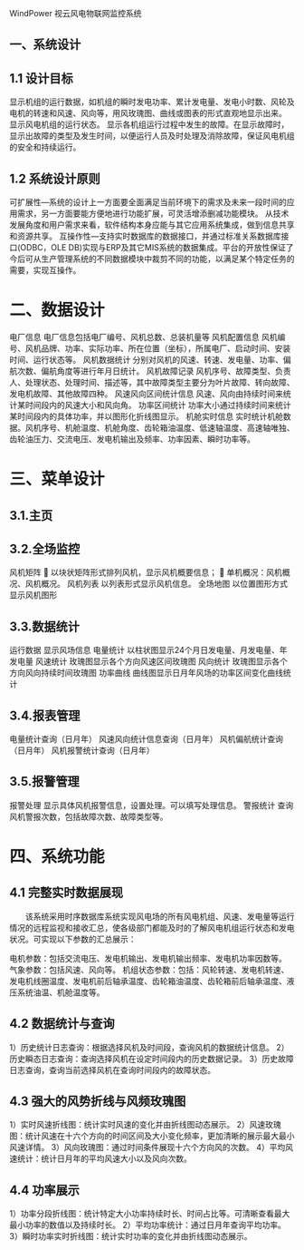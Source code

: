 WindPower
视云风电物联网监控系统
## 一、系统设计
## 1.1 设计目标
显示机组的运行数据，如机组的瞬时发电功率、累计发电量、发电小时数、风轮及电机的转速和风速、风向等，用风玫瑰图、曲线或图表的形式直观地显示出来。
显示风电机组的运行状态。
显示各机组运行过程中发生的故障。在显示故障时，显示出故障的类型及发生时间，以便运行人员及时处理及消除故障，保证风电机组的安全和持续运行。
## 1.2 系统设计原则
可扩展性—系统的设计上一方面要全面满足当前环境下的需求及未来一段时间的应用需求，另一方面要能方便地进行功能扩展，可灵活增添删减功能模块。
从技术发展角度和用户需求来看，软件结构本身应能与其它应用系统集成，做到信息共享和资源共享。
互操作性—支持实时数据库的数据接口，并通过标准关系数据库接口(ODBC，OLE DB)实现与ERP及其它MIS系统的数据集成。平台的开放性保证了今后可从生产管理系统的不同数据模块中裁剪不同的功能，以满足某个特定任务的需要，实现互操作。
# 二、数据设计
电厂信息 电厂信息包括电厂编号、风机总数、总装机量等
风机配置信息 风机编号、风机品牌、功率、实际功率、所在位置（坐标），所属电厂、启动时间、安装时间、运行状态等。
风机数据统计 分别对风机的风速、转速、发电量、功率、偏航次数、偏航角度等进行年月日统计。
风机故障记录 风机序号、故障类型、负责人、处理状态、处理时间、描述等，其中故障类型主要分为叶片故障、转向故障、发电机故障、其他故障四种。
风速风向区间统计信息 风速、风向由持续时间来统计某时间段内的风速大小和风向角。
功率区间统计 功率大小通过持续时间来统计某时间段内的具体功率，并以图形化折线图显示。
机舱实时信息 实时统计机舱数据。风机序号、机舱温度、机舱角度、齿轮箱油温度、低速轴温度、高速轴唯独、齿轮油压力、交流电压、发电机输出及频率、功率因素、瞬时功率等。
# 三、菜单设计
## 3.1.主页
## 3.2.全场监控
风机矩阵 	以块状矩阵形式排列风机，显示风机概要信息； 	单机概况：风机概况、风机概况。
风机列表 以列表形式显示风机信息。
全场地图 以位置图形方式显示风机图形
## 3.3.数据统计
运行数据 显示风场信息
电量统计 以柱状图显示24个月日发电量、月发电量、年发电量
风速统计 玫瑰图显示各个方向风速区间玫瑰图
风向统计 玫瑰图显示各个方向风向持续时间玫瑰图
功率曲线 曲线图显示日月年风场的功率区间变化曲线统计
## 3.4.报表管理
电量统计查询（日月年）
风速风向统计信息查询（日月年）
风机偏航统计查询（日月年）
风机报警统计查询（日月年）
## 3.5.报警管理
报警处理 显示具体风机报警信息，设置处理。可以填写处理信息。
警报统计 查询风机警报次数，包括故障次数、故障类型等。
# 四、系统功能
## 4.1 完整实时数据展现
    该系统采用时序数据库系统实现风电场的所有风电机组、风速、发电量等运行情况的远程监视和接收汇总，使各级部门都能及时的了解风电机组运行状态和发电状况。可实现以下参数的汇总展示：

电机参数：包括交流电压、发电机输出、发电机输出频率、发电机功率因数等。
气象参数：包括风速、风向等。
机组状态参数：包括：风轮转速、发电机转速、发电机线圈温度、发电机前后轴承温度、齿轮箱油温度、齿轮箱前后轴承温度、液压系统油温、机舱温度等。
## 4.2 数据统计与查询
1）历史统计日志查询：根据选择风机及时间段，查询风机的数据统计信息。 2）历史瞬态日志查询：查询选择风机在设定时间段内的历史数据记录。 3）历史故障日志查询，查询当前选择风机在查询时间段内的故障状态。

## 4.3 强大的风势折线与风频玫瑰图
1）实时风速折线图：统计实时风速的变化并由折线图动态展示。 2）风速玫瑰图：统计风速在十六个方向的时间区间及大小变化频率，更加清晰的展示最大最小风速详情。 3）风向玫瑰图：通过时间条件展现十六个方向风的次数。 4）平均风速统计：统计日月年的平均风速大小以及风向次数。

## 4.4 功率展示
1）功率分段折线图：统计特定大小功率持续时长、时间占比等。可清晰查看最大最小功率的数值以及持续时长。 2）平均功率统计：通过日月年查询平均功率。 3）瞬时功率实时折线图：统计实时功率的变化并由折线图动态展示。

